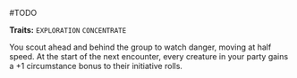 #TODO 

**Traits:** `EXPLORATION` `CONCENTRATE`

You scout ahead and behind the group to watch danger, moving at half speed. At the start of the next encounter, every creature in your party gains a +1 circumstance bonus to their initiative rolls.